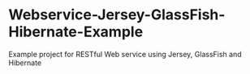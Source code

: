 # Webservice-Jersey-GlassFish-Hibernate-Example
Example project for RESTful Web service using Jersey, GlassFish and Hibernate
